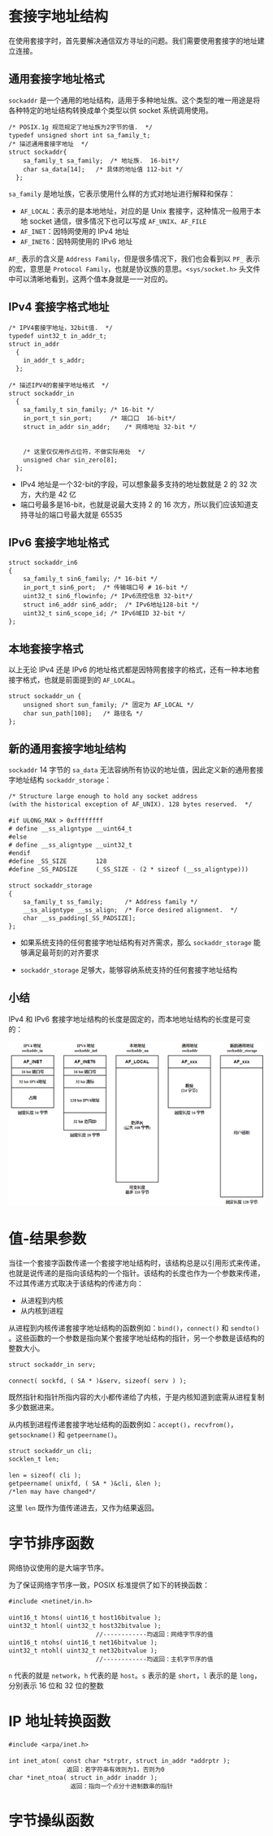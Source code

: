 # 套接字地址结构

在使用套接字时，首先要解决通信双方寻址的问题。我们需要使用套接字的地址建立连接。

## 通用套接字地址格式

`sockaddr` 是一个通用的地址结构，适用于多种地址族。这个类型的唯一用途是将各种特定的地址结构转换成单个类型以供 socket 系统调用使用。

```
/* POSIX.1g 规范规定了地址族为2字节的值.  */
typedef unsigned short int sa_family_t;
/* 描述通用套接字地址  */
struct sockaddr{
    sa_family_t sa_family;  /* 地址族.  16-bit*/
    char sa_data[14];   /* 具体的地址值 112-bit */
  }; 
```

`sa_family` 是地址族，它表示使用什么样的方式对地址进行解释和保存：

- `AF_LOCAL`：表示的是本地地址，对应的是 Unix 套接字，这种情况一般用于本地 socket 通信，很多情况下也可以写成 `AF_UNIX`、`AF_FILE`
- `AF_INET`：因特网使用的 IPv4 地址
- `AF_INET6`：因特网使用的 IPv6 地址

`AF_` 表示的含义是 `Address Family`，但是很多情况下，我们也会看到以 `PF_` 表示的宏，意思是 `Protocol Family`，也就是协议族的意思。`<sys/socket.h>` 头文件中可以清晰地看到，这两个值本身就是一一对应的。

## IPv4 套接字格式地址

```
/* IPV4套接字地址，32bit值.  */
typedef uint32_t in_addr_t;
struct in_addr
  {
    in_addr_t s_addr;
  };
  
/* 描述IPV4的套接字地址格式  */
struct sockaddr_in
  {
    sa_family_t sin_family; /* 16-bit */
    in_port_t sin_port;     /* 端口口  16-bit*/
    struct in_addr sin_addr;    /* 网络地址 32-bit */


    /* 这里仅仅用作占位符，不做实际用处  */
    unsigned char sin_zero[8];
  };
```

- IPv4 地址是一个32-bit的字段，可以想象最多支持的地址数就是 2 的 32 次方，大约是 42 亿
- 端口号最多是16-bit，也就是说最大支持 2 的 16 次方，所以我们应该知道支持寻址的端口号最大就是 65535

## IPv6 套接字地址格式

```
struct sockaddr_in6
{
    sa_family_t sin6_family; /* 16-bit */
    in_port_t sin6_port;  /* 传输端口号 # 16-bit */
    uint32_t sin6_flowinfo; /* IPv6流控信息 32-bit*/
    struct in6_addr sin6_addr;  /* IPv6地址128-bit */
    uint32_t sin6_scope_id; /* IPv6域ID 32-bit */
};
```

## 本地套接字格式

以上无论 IPv4 还是 IPv6 的地址格式都是因特网套接字的格式，还有一种本地套接字格式，也就是前面提到的 `AF_LOCAL`。

```
struct sockaddr_un {
    unsigned short sun_family; /* 固定为 AF_LOCAL */
    char sun_path[108];   /* 路径名 */
};
```

## 新的通用套接字地址结构

`sockaddr` 14 字节的 `sa_data` 无法容纳所有协议的地址值，因此定义新的通用套接字地址结构 `sockaddr_storage`：

```
/* Structure large enough to hold any socket address
(with the historical exception of AF_UNIX). 128 bytes reserved.  */

#if ULONG_MAX > 0xffffffff
# define __ss_aligntype __uint64_t
#else
# define __ss_aligntype __uint32_t
#endif
#define _SS_SIZE        128
#define _SS_PADSIZE     (_SS_SIZE - (2 * sizeof (__ss_aligntype)))

struct sockaddr_storage
{
    sa_family_t ss_family;      /* Address family */
    __ss_aligntype __ss_align;  /* Force desired alignment.  */
    char __ss_padding[_SS_PADSIZE];
};
```

- 如果系统支持的任何套接字地址结构有对齐需求，那么 `sockaddr_storage` 能够满足最苛刻的对齐要求

- `sockaddr_storage` 足够大，能够容纳系统支持的任何套接字地址结构

## 小结

IPv4 和 IPv6 套接字地址结构的长度是固定的，而本地地址结构的长度是可变的：

![](./img/addr.png)

# 值-结果参数

当往一个套接字函数传递一个套接字地址结构时，该结构总是以引用形式来传递，也就是说传递的是指向该结构的一个指针。该结构的长度也作为一个参数来传递，不过其传递方式取决于该结构的传递方向：

- 从进程到内核
- 从内核到进程

从进程到内核传递套接字地址结构的函数例如：`bind()`，`connect()` 和 `sendto()` 。这些函数的一个参数是指向某个套接字地址结构的指针，另一个参数是该结构的整数大小。

```
struct sockaddr_in serv;

connect( sockfd, ( SA * )&serv, sizeof( serv ) );
```

既然指针和指针所指内容的大小都传递给了内核，于是内核知道到底需从进程复制多少数据进来。

从内核到进程传递套接字地址结构的函数例如：`accept()`，`recvfrom()`，`getsockname()` 和 `getpeername()`。

```
struct sockaddr_un cli;
socklen_t len;

len = sizeof( cli );
getpeername( unixfd, ( SA * )&cli, &len );
/*len may have changed*/
```

这里 `len` 既作为值传递进去，又作为结果返回。

# 字节排序函数

网络协议使用的是大端字节序。

为了保证网络字节序一致，POSIX 标准提供了如下的转换函数：

```
#include <netinet/in.h>

uint16_t htons( uint16_t host16bitvalue );
uint32_t htonl( uint32_t host32bitvalue );
                        //------------均返回：网络字节序的值
uint16_t ntohs( uint16_t net16bitvalue );
uint32_t ntohl( uint32_t net32bitvalue );
                        //------------均返回：主机字节序的值
```

`n` 代表的就是 `network`，`h` 代表的是 `host`。`s` 表示的是 `short`，`l` 表示的是 `long`，分别表示 16 位和 32 位的整数

# IP 地址转换函数

```
#include <arpa/inet.h>

int inet_aton( const char *strptr, struct in_addr *addrptr );
                返回：若字符串有效则为1，否则为0
char *inet_ntoa( struct in_addr inaddr );
                 返回：指向一个点分十进制数串的指针
```



# 字节操纵函数



